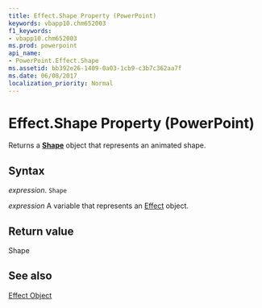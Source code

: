 ```yaml
---
title: Effect.Shape Property (PowerPoint)
keywords: vbapp10.chm652003
f1_keywords:
- vbapp10.chm652003
ms.prod: powerpoint
api_name:
- PowerPoint.Effect.Shape
ms.assetid: bb392e26-1409-0a03-1cb9-c3b7c362aa7f
ms.date: 06/08/2017
localization_priority: Normal
---
```



# Effect.Shape Property (PowerPoint)

Returns a  **[Shape](PowerPoint.Shape.md)** object that represents an animated shape.


## Syntax

 _expression_. `Shape`

_expression_ A variable that represents an [Effect](./PowerPoint.Effect.md) object.


## Return value

Shape


## See also



[Effect Object](PowerPoint.Effect.md)


